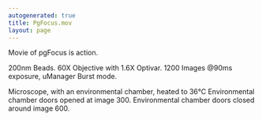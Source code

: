 ```yaml
---
autogenerated: true
title: PgFocus.mov
layout: page
---
```


Movie of pgFocus is action.

200nm Beads. 60X Objective with 1.6X Optivar. 1200 Images @90ms
exposure, uManager Burst mode.

Microscope, with an environmental chamber, heated to 36°C Environmental
chamber doors opened at image 300. Environmental chamber doors closed
around image 600.
